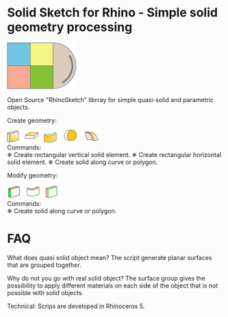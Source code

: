 # Solid Sketch for Rhino - Simple solid geometry processing 
![picture](simples.png)

Open Source "RhinoSketch" librray for simple quasi-solid and parametric objects.

Create geometry:

![picture](Images/ikonok.jpg) <br>
Commands: <br>
❄ Create rectangular vertical solid element.
❄ Create rectangular horizontal solid element.
❄ Create solid along curve or polygon.

Modify geometry:

![picture](Images/ikonokmodosit.jpg) <br>
Commands: <br>
❄ Create solid along curve or polygon.


# FAQ

What does quasi solid object mean? 
The script generate planar surfaces that are grouped together. 

Why do not you go with real solid object?
The surface group gives the possibility to apply different materials on each side of the object that is not possible with solid objects.

Technical:
Scrips are developed in Rhinoceros 5.
